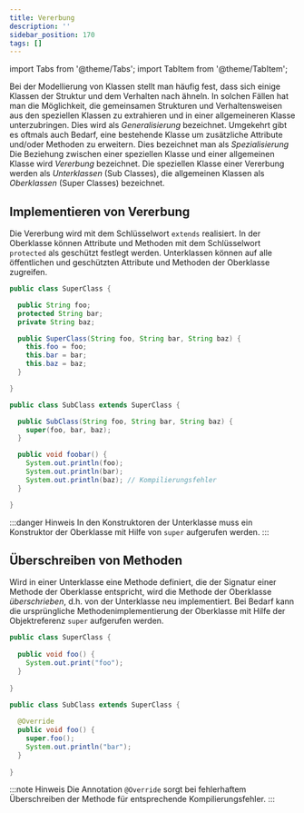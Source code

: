 ```yaml
---
title: Vererbung
description: ''
sidebar_position: 170
tags: []
---
```


import Tabs from '@theme/Tabs';
import TabItem from '@theme/TabItem';

Bei der Modellierung von Klassen stellt man häufig fest, dass sich einige Klassen der Struktur und dem Verhalten nach ähneln. In solchen Fällen hat man die Möglichkeit, die gemeinsamen Strukturen und Verhaltensweisen aus den speziellen Klassen zu extrahieren 
und in einer allgemeineren Klasse unterzubringen. Dies wird als _Generalisierung_ bezeichnet. Umgekehrt gibt es oftmals auch Bedarf, eine bestehende Klasse um zusätzliche Attribute und/oder Methoden zu erweitern. Dies bezeichnet man als _Spezialisierung_ 
Die Beziehung zwischen einer speziellen Klasse und einer allgemeinen Klasse wird _Vererbung_ bezeichnet. Die speziellen Klasse einer Vererbung werden als _Unterklassen_ (Sub Classes), die allgemeinen Klassen als _Oberklassen_ (Super Classes) bezeichnet.

## Implementieren von Vererbung
Die Vererbung wird mit dem Schlüsselwort `extends` realisiert. In der Oberklasse können Attribute und Methoden mit dem Schlüsselwort `protected` als geschützt festlegt werden. Unterklassen können auf alle öffentlichen und geschützten Attribute und Methoden der 
Oberklasse zugreifen.

<Tabs>
  <TabItem value="superClass" label="Oberklasse" default>

  ```java title="SuperClass.java" showLineNumbers
  public class SuperClass {
  
    public String foo;
    protected String bar;
    private String baz;
  
    public SuperClass(String foo, String bar, String baz) {
      this.foo = foo;
      this.bar = bar;
      this.baz = baz;
    }
  
  }
  ```

  </TabItem>
  <TabItem value="subClass" label="Unterklasse" default>

  ```java title="SubClass.java" showLineNumbers
  public class SubClass extends SuperClass {
  
    public SubClass(String foo, String bar, String baz) {
      super(foo, bar, baz);
    }
  
    public void foobar() {
      System.out.println(foo);
      System.out.println(bar);
      System.out.println(baz); // Kompilierungsfehler
    }
  
  }
  ```

  </TabItem>
</Tabs>

:::danger Hinweis
In den Konstruktoren der Unterklasse muss ein Konstruktor der Oberklasse mit Hilfe von `super` aufgerufen werden.
:::

## Überschreiben von Methoden
Wird in einer Unterklasse eine Methode definiert, die der Signatur einer Methode der Oberklasse entspricht, wird die Methode der Oberklasse _überschrieben_, d.h. von der Unterklasse neu implementiert. Bei Bedarf kann die ursprüngliche Methodenimplementierung 
der Oberklasse mit Hilfe der Objektreferenz `super` aufgerufen werden.

<Tabs>
  <TabItem value="superClass" label="Oberklasse" default>

  ```java title="SuperClass.java" showLineNumbers
  public class SuperClass {
    
    public void foo() {
      System.out.print("foo");
    }
    
  }
  ```

  </TabItem>
  <TabItem value="subClass" label="Unterklasse" default>

  ```java title="SubClass.java" showLineNumbers
  public class SubClass extends SuperClass {
    
    @Override
    public void foo() {
      super.foo();
      System.out.println("bar");
    }
    
  }
  ```

  </TabItem>
</Tabs>

:::note Hinweis
Die Annotation `@Override` sorgt bei fehlerhaftem Überschreiben der Methode für entsprechende Kompilierungsfehler.
:::
